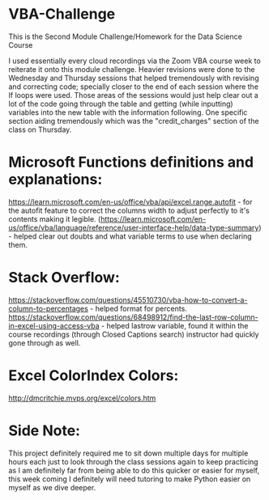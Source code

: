 # VBA-Challenge
This is the Second Module Challenge/Homework for the Data Science Course

I used essentially every cloud recordings via the Zoom VBA course week to reiterate it onto this module challenge. Heavier revisions were done to the Wednesday and Thursday sessions that helped tremendously with revising and correcting code; specially closer to the end of each session where the If loops were used. Those areas of the sessions would just help clear out a lot of the code going through the table and getting (while inputting) variables into the new table with the information following. One specific section aiding tremendously which was the "credit_charges" section of the class on Thursday.

# Microsoft Functions definitions and explanations:
https://learn.microsoft.com/en-us/office/vba/api/excel.range.autofit - for the autofit feature to correct the columns width to adjust perfectly to it's contents making it legible.
(https://learn.microsoft.com/en-us/office/vba/language/reference/user-interface-help/data-type-summary) - helped clear out doubts and what variable terms to use when declaring them.

# Stack Overflow:
https://stackoverflow.com/questions/45510730/vba-how-to-convert-a-column-to-percentages - helped format for percents.
https://stackoverflow.com/questions/68498912/find-the-last-row-column-in-excel-using-access-vba - helped lastrow variable, found it within the course recordings (through Closed Captions search) instructor had quickly gone through as well.

# Excel ColorIndex Colors:
http://dmcritchie.mvps.org/excel/colors.htm

# Side Note:
This project definitely required me to sit down multiple days for multiple hours each just to look through the class sessions again to keep practicing as I am definitely far from being able to do this quicker or easier for myself, this week coming I definitely will need tutoring to make Python easier on myself as we dive deeper.
